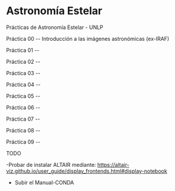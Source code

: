 # Astronomía Estelar
Prácticas de Astronomía Estelar - UNLP

Práctica 00 -- Introducción a las imágenes astronómicas (ex-IRAF)

Práctica 01 -- 

Práctica 02 -- 

Práctica 03 -- 

Práctica 04 -- 

Práctica 05 -- 

Práctica 06 -- 

Práctica 07 -- 

Práctica 08 -- 

Práctica 09 -- 

TODO

-Probar de instalar ALTAIR mediante:
https://altair-viz.github.io/user_guide/display_frontends.html#display-notebook

- Subir el Manual-CONDA

